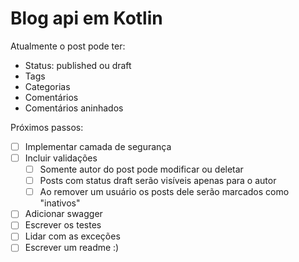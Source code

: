 # Blog api em Kotlin

Atualmente o post pode ter:
- Status: published ou draft
- Tags
- Categorias
- Comentários
- Comentários aninhados


Próximos passos:

 - [ ] Implementar camada de segurança
 - [ ] Incluir validações
	 - [ ] Somente autor do post pode modificar ou deletar
	 - [ ] Posts com status draft serão visíveis apenas para o autor
	 - [ ] Ao remover um usuário os posts dele serão marcados como "inativos"
 - [ ] Adicionar swagger
 - [ ] Escrever os testes
 - [ ] Lidar com as exceções
 - [ ] Escrever um readme :)
